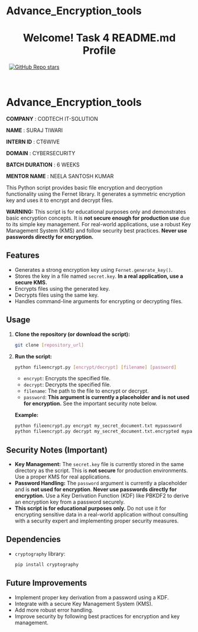 # Advance_Encryption_tools
<h1 align='center'>
  Welcome! Task 4 README.md Profile
</h1>


<p align='center'>

  &nbsp;
  <a href="#"><img alt="GitHub Repo stars" src="https://img.shields.io/github/stars/Surajtiwari001/Badges4-README.md-Profile?style=for-the-badge" /></a>
</p>
<br />

# Advance_Encryption_tools

**COMPANY** : CODTECH IT-SOLUTION

**NAME**  : SURAJ TIWARI

**INTERN ID** : CT6WIVE

**DOMAIN** : CYBERSECURITY

**BATCH DURATION** : 6 WEEKS

**MENTOR NAME** : NEELA SANTOSH KUMAR  


This Python script provides basic file encryption and decryption functionality using the Fernet library.  It generates a symmetric encryption key and uses it to encrypt and decrypt files.

**WARNING:** This script is for educational purposes only and demonstrates basic encryption concepts.  It is **not secure enough for production use** due to its simple key management.  For real-world applications, use a robust Key Management System (KMS) and follow security best practices.  **Never use passwords directly for encryption.**

## Features

* Generates a strong encryption key using `Fernet.generate_key()`.
* Stores the key in a file named `secret.key`.  **In a real application, use a secure KMS.**
* Encrypts files using the generated key.
* Decrypts files using the same key.
* Handles command-line arguments for encrypting or decrypting files.

## Usage

1.  **Clone the repository (or download the script):**

    ```bash
    git clone [repository_url]
    ```

2.  **Run the script:**

    ```bash
    python fileencrypt.py [encrypt/decrypt] [filename] [password]
    ```

    *   `encrypt`: Encrypts the specified file.
    *   `decrypt`: Decrypts the specified file.
    *   `filename`: The path to the file to encrypt or decrypt.
    *   `password`:  **This argument is currently a placeholder and is not used for encryption.**  See the important security note below.

    **Example:**

    ```bash
    python fileencrypt.py encrypt my_secret_document.txt mypassword
    python fileencrypt.py decrypt my_secret_document.txt.encrypted mypassword
    ```

## Security Notes (Important)

*   **Key Management:** The `secret.key` file is currently stored in the same directory as the script. This is **not secure** for production environments.  Use a proper KMS for real applications.
*   **Password Handling:** The `password` argument is currently a placeholder and is **not used for encryption**.  **Never use passwords directly for encryption.**  Use a Key Derivation Function (KDF) like PBKDF2 to derive an encryption key from a password securely.
*   **This script is for educational purposes only.**  Do not use it for encrypting sensitive data in a real-world application without consulting with a security expert and implementing proper security measures.

## Dependencies

*   `cryptography` library:

    ```bash
    pip install cryptography
    ```

## Future Improvements

*   Implement proper key derivation from a password using a KDF.
*   Integrate with a secure Key Management System (KMS).
*   Add more robust error handling.
*   Improve security by following best practices for encryption and key management.
